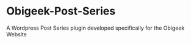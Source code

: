 # Obigeek-Post-Series
A Wordpress Post Series plugin developed specifically for the Obigeek Website
